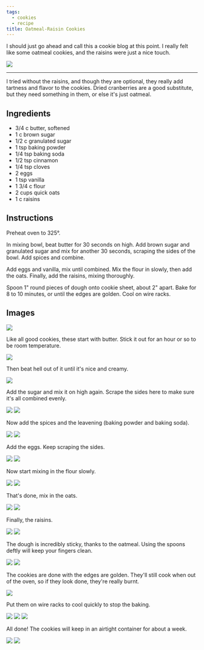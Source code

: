 ```yaml
---
tags:
  - cookies
  - recipe
title: Oatmeal-Raisin Cookies
---
```


I should just go ahead and call this a cookie blog at this point. I really felt
like some oatmeal cookies, and the raisins were just a nice touch.

![](title.jpg)

---

I tried without the raisins, and though they are optional, they really add
tartness and flavor to the cookies. Dried cranberries are a good substitute,
but they need something in them, or else it's just oatmeal.

## Ingredients

* 3/4 c butter, softened
* 1 c brown sugar
* 1/2 c granulated sugar
* 1 tsp baking powder
* 1/4 tsp baking soda
* 1/2 tsp cinnamon
* 1/4 tsp cloves
* 2 eggs
* 1 tsp vanilla
* 1 3/4 c flour
* 2 cups quick oats
* 1 c raisins

## Instructions

Preheat oven to 325°.

In mixing bowl, beat butter for 30 seconds on high. Add brown sugar and
granulated sugar and mix for another 30 seconds, scraping the sides of the
bowl. Add spices and combine.

Add eggs and vanilla, mix until combined. Mix the flour in slowly, then add
the oats. Finally, add the raisins, mixing thoroughly.

Spoon 1" round pieces of dough onto cookie sheet, about 2" apart. Bake for
8 to 10 minutes, or until the edges are golden. Cool on wire racks.

## Images

![](ingredients.jpg)

Like all good cookies, these start with butter. Stick it out for an hour or so to
be room temperature.

![](butter-1.jpg)

Then beat hell out of it until it's nice and creamy.

![](butter-2.jpg)

Add the sugar and mix it on high again. Scrape the sides here to make sure it's
all combined evenly.

![](sugar-1.jpg)
![](sugar-2.jpg)

Now add the spices and the leavening (baking powder and baking soda).

![](spices-1.jpg)
![](spices-2.jpg)

Add the eggs. Keep scraping the sides.

![](eggs-1.jpg)
![](eggs-2.jpg)

Now start mixing in the flour slowly.

![](flour-1.jpg)
![](flour-2.jpg)

That's done, mix in the oats.

![](oats-1.jpg)
![](oats-2.jpg)

Finally, the raisins.

![](raisins-1.jpg)
![](raisins-2.jpg)

The dough is incredibly sticky, thanks to the oatmeal. Using the spoons deftly will
keep your fingers clean.

![](bake-1.jpg)
![](bake-2.jpg)

The cookies are done with the edges are golden. They'll still cook when out of the
oven, so if they look done, they're really burnt.

![](bake-3.jpg)

Put them on wire racks to cool quickly to stop the baking.

![](bake-4.jpg)
![](bake-5.jpg)
![](bake-6.jpg)

All done! The cookies will keep in an airtight container for about a week.

![](glamour-shot.jpg)
![](done.jpg)

